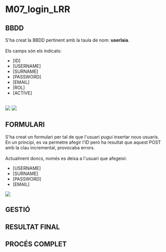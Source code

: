 # M07_login_LRR

## BBDD

S'ha creat la BBDD pertinent amb la taula de nom: **userlaia**. 
<br><br>
Els camps són els indicats: 
* [ID]
* [USERNAME]
* [SURNAME]
* [PASSWORD]
* [EMAIL]
* [ROL]
* [ACTIVE]
<br>
<img src="https://i.imgur.com/ITzvFk2.png">
<img src="https://i.imgur.com/vPmXqob.png">

## FORMULARI

S'ha creat un formulari per tal de que l'usuari pugui insertar nous usuaris. En un principi, es va permetre afegir l'ID però ha resultat que aquest POST amb la clau incremental, provocaba errors. 
<br><br>
Actualment doncs, només es deixa a l'usuari que afegeixi:
* [USERNAME]
* [SURNAME]
* [PASSWORD]
* [EMAIL]
<img src="https://i.imgur.com/KX8JoeI.png">

## GESTIÓ


## RESULTAT FINAL


## PROCÉS COMPLET

